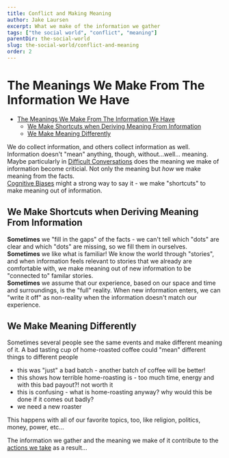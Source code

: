 ```yaml
---
title: Conflict and Making Meaning
author: Jake Laursen
excerpt: What we make of the information we gather
tags: ["the social world", "conflict", "meaning"]  
parentDir: the-social-world
slug: the-social-world/conflict-and-meaning
order: 2
---
```


# The Meanings We Make From The Information We Have
- [The Meanings We Make From The Information We Have](#the-meanings-we-make-from-the-information-we-have)
  - [We Make Shortcuts when Deriving Meaning From Information](#we-make-shortcuts-when-deriving-meaning-from-information)
  - [We Make Meaning Differently](#we-make-meaning-differently)

We do collect information, and others collect information as well.  
Information doesn't "mean" anything, though, without...well... meaning.  
Maybe particularly in [Difficult Conversations](https://www.amazon.com/Difficult-Conversations-Discuss-What-Matters/dp/0143118447/ref=sr_1_1?crid=3EGUXM56Q8K4K&keywords=difficult+conversations&qid=1675385481&sprefix=difficult+conversations%2Caps%2C99&sr=8-1) does the meaning we make of information become criticial. Not only the meaning but _how_ we make meaning from the facts.  
[Cognitive Biases](https://en.wikipedia.org/wiki/List_of_cognitive_biases) might a strong way to say it - we make "shortcuts" to make meaning out of information.  

## We Make Shortcuts when Deriving Meaning From Information
**Sometimes** we "fill in the gaps" of the facts - we can't tell which "dots" are clear and which "dots" are missing, so we fill them in ourselves.  
**Sometimes** we like what is familiar! We know the world through "stories", and when information feels relevant to stories that we already are comfortable with, we  make meaning out of new information to be "connected to" familar stories.  
**Sometimes** we assume that our experience, based on our space and time and surroundings, is the "full" reality. When new information enters, we can "write it off" as non-reality when the information doesn't match our experience.  

## We Make Meaning Differently
Sometimes several people see the same events and make different meaning of it. A bad tasting cup of home-roasted coffee could "mean" different things to different people
- this was "just" a bad batch - another batch of coffee will be better!
- this shows how terrible home-roasting is - too much time, energy and with this bad payout?! not worth it
- this is confusing - what is home-roasting anyway? why would this be done if it comes out badly?
- we need a new roaster

This happens with all of our favorite topics, too, like religion, politics, money, power, etc...  

The information we gather and the meaning we make of it contribute to the [actions we take](/the-social-world/conflict-and-action) as a result...